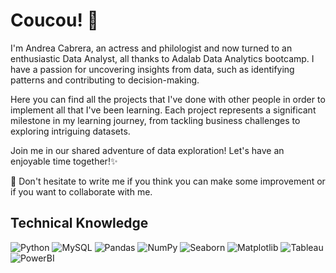 # Coucou! 👋

I'm Andrea Cabrera, an actress and philologist and now turned to an enthusiastic Data Analyst, all thanks to Adalab Data Analytics bootcamp. I have a passion for uncovering insights from data, such as identifying patterns and contributing to decision-making.

Here you can find all the projects that I've done with other people in order to implement all that I've been learning. Each project represents a significant milestone in my learning journey, from tackling business challenges to exploring intriguing datasets.

Join me in our shared adventure of data exploration! Let's have an enjoyable time together!✨ 
 
🌱 Don't hesitate to write me if you think you can make some improvement or if you want to collaborate with me. 

## Technical Knowledge
![Python](https://img.shields.io/badge/Python-d292f7?style=plastic&logo=Python)
![MySQL](https://img.shields.io/badge/MySQL-f2a283?style=plastic&logo=MySQl)
![Pandas](https://img.shields.io/badge/Pandas-83f2f2?style=plastic&logo=Pandas)
![NumPy](https://img.shields.io/badge/NumPy-faa7f2?style=plastic&logo=NumPy)
![Seaborn](https://img.shields.io/badge/Seaborn-f2f29b?style=plastic&logo=Seaborn)
![Matplotlib](https://img.shields.io/badge/Matplotlib-9ba4f2?style=plastic&logo=Matplotlib)
![Tableau](https://img.shields.io/badge/Tableau-9ef29b?style=plastic&logo=Tableau)
![PowerBI](https://img.shields.io/badge/PowerBI-faa7f2?style=plastic&logo=PowerBI)
